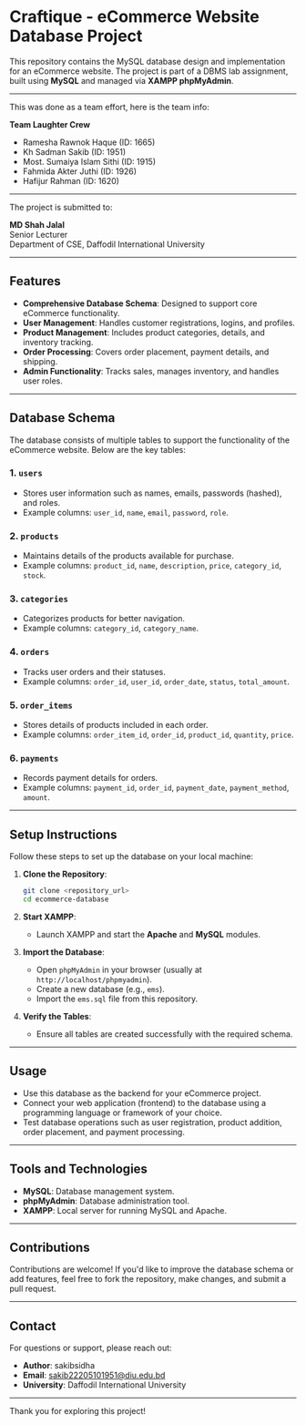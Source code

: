 # Craftique - eCommerce Website Database Project

This repository contains the MySQL database design and implementation for an eCommerce website. The project is part of a DBMS lab assignment, built using **MySQL** and managed via **XAMPP phpMyAdmin**.

---
This was done as a team effort, here is the team info:

**Team Laughter Crew**
- Ramesha Rawnok Haque (ID: 1665)
- Kh Sadman Sakib (ID: 1951)
- Most. Sumaiya Islam Sithi (ID: 1915)
- Fahmida Akter Juthi (ID: 1926)
- Hafijur Rahman (ID: 1620)

---

The project is submitted to:

**MD Shah Jalal**</br>
Senior Lecturer</br>
Department of CSE, Daffodil International University

---

## Features

- **Comprehensive Database Schema**: Designed to support core eCommerce functionality.
- **User Management**: Handles customer registrations, logins, and profiles.
- **Product Management**: Includes product categories, details, and inventory tracking.
- **Order Processing**: Covers order placement, payment details, and shipping.
- **Admin Functionality**: Tracks sales, manages inventory, and handles user roles.

---

## Database Schema

The database consists of multiple tables to support the functionality of the eCommerce website. Below are the key tables:

### 1. `users`
- Stores user information such as names, emails, passwords (hashed), and roles.
- Example columns: `user_id`, `name`, `email`, `password`, `role`.

### 2. `products`
- Maintains details of the products available for purchase.
- Example columns: `product_id`, `name`, `description`, `price`, `category_id`, `stock`.

### 3. `categories`
- Categorizes products for better navigation.
- Example columns: `category_id`, `category_name`.

### 4. `orders`
- Tracks user orders and their statuses.
- Example columns: `order_id`, `user_id`, `order_date`, `status`, `total_amount`.

### 5. `order_items`
- Stores details of products included in each order.
- Example columns: `order_item_id`, `order_id`, `product_id`, `quantity`, `price`.

### 6. `payments`
- Records payment details for orders.
- Example columns: `payment_id`, `order_id`, `payment_date`, `payment_method`, `amount`.

---

## Setup Instructions

Follow these steps to set up the database on your local machine:

1. **Clone the Repository**:
   ```bash
   git clone <repository_url>
   cd ecommerce-database
   ```

2. **Start XAMPP**:
   - Launch XAMPP and start the **Apache** and **MySQL** modules.

3. **Import the Database**:
   - Open `phpMyAdmin` in your browser (usually at `http://localhost/phpmyadmin`).
   - Create a new database (e.g., `ems`).
   - Import the `ems.sql` file from this repository.

4. **Verify the Tables**:
   - Ensure all tables are created successfully with the required schema.

---

## Usage

- Use this database as the backend for your eCommerce project.
- Connect your web application (frontend) to the database using a programming language or framework of your choice.
- Test database operations such as user registration, product addition, order placement, and payment processing.

---

## Tools and Technologies

- **MySQL**: Database management system.
- **phpMyAdmin**: Database administration tool.
- **XAMPP**: Local server for running MySQL and Apache.

---

## Contributions

Contributions are welcome! If you'd like to improve the database schema or add features, feel free to fork the repository, make changes, and submit a pull request.

---

## Contact

For questions or support, please reach out:

- **Author**: sakibsidha
- **Email**: sakib22205101951@diu.edu.bd
- **University**: Daffodil International University

---

Thank you for exploring this project!


